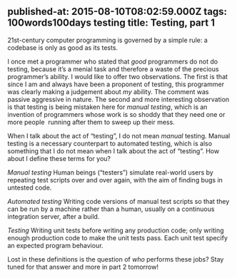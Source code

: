 published-at: 2015-08-10T08:02:59.000Z
tags: 100words100days testing
title: Testing, part 1
---
21st-century computer programming is governed by a simple rule: a codebase is only as good as its tests.

I once met a programmer who stated that _good_ programmers do not do testing, because it’s a menial task and therefore a waste of the precious programmer’s ability. I would like to offer two observations. The first is that since I am and always have been a proponent of testing, this programmer was clearly making a judgement about _my_ ability. The comment was passive aggressive in nature. The second and more interesting observation is that testing is being mistaken here for _manual testing_, which is an invention of programmers whose work is so shoddy that they need one or more people &nbsp;running after them to sweep up their mess.

When I talk about the act of “testing”, I do not mean _manual_ testing. Manual testing is a necessary counterpart to automated testing, which is also something that I do not mean when I talk about the act of “testing”. How about I define these terms for you?

*Manual testing*
Human beings (“testers”) simulate real-world users by repeating test scripts over and over again, with the aim of finding bugs in untested code.

*Automated testing*
Writing code versions of manual test scripts so that they can be run by a machine rather than a human, usually on a continuous integration server, after a build.

*Testing*
Writing unit tests before writing any production code; only writing enough production code to make the unit tests pass. Each unit test specify an expected program behaviour.

Lost in these definitions is the question of _who_ performs these jobs? Stay tuned for that answer and more in part 2 tomorrow!